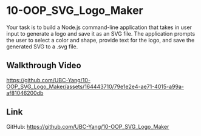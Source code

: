 # 10-OOP_SVG_Logo_Maker

Your task is to build a Node.js command-line application that takes in user input to generate a logo and save it as an SVG file. The application prompts the user to select a color and shape, provide text for the logo, and save the generated SVG to a .svg file.

## Walkthrough Video



https://github.com/UBC-Yang/10-OOP_SVG_Logo_Maker/assets/164443710/79e1e2e4-ae71-4015-a99a-af81046200db



## Link

GitHub: https://github.com/UBC-Yang/10-OOP_SVG_Logo_Maker
